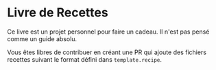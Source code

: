 Livre de Recettes
===

Ce livre est un projet personnel pour faire un cadeau. Il n'est pas pensé comme un guide absolu.  

Vous êtes libres de contribuer en créant une PR qui ajoute des fichiers recettes suivant le format défini dans `template.recipe`. 

